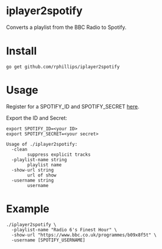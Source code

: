 # iplayer2spotify

Converts a playlist from the BBC Radio to Spotify.

# Install

```
go get github.com/rphillips/iplayer2spotify
```

# Usage

Register for a SPOTIFY_ID and SPOTIFY_SECRET
[here](https://developer.spotify.com/my-applications/).

Export the ID and Secret:
```
export SPOTIFY_ID=<your ID>
export SPOTIFY_SECRET=<your secret>
```

```
Usage of ./iplayer2spotify:
  -clean
    	suppress explicit tracks
  -playlist-name string
    	playlist name
  -show-url string
    	url of show
  -username string
    	username
```

# Example

```
./iplayer2spotify \
  -playlist-name "Radio 6's Finest Hour" \
  -show-url "https://www.bbc.co.uk/programmes/b09x8f5t" \
  -username [SPOTIFY_USERNAME]
```
